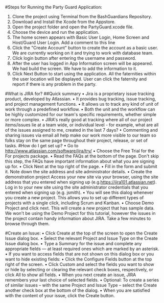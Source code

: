 #Steps for Running the Party Guard Application:

1) Clone the project using Terminal from the BashGuardians Repository.
2) Download and Install the Xcode from the Appstore.
3) Open the project folder and open the PartyGuard.xcode file.
4) Choose the device and run the application. 
5) The home screen appears with Basic User Login, Home Screen and Host/Guard User Login.
Add a comment to this line
6) Click the "Create Account" button to create the account as a basic user. We are currently working on    it and trying to work with database team.
7) Click login button after entering the username and password. 
8) After the user has logged in App Information screen will be appeared. We had build the screen. We  have to add the information to it.
9) Click Next Button to start using the application. All the faternities within the user location will    be displayed. User can click the faternity and report if there is any problem in the party. 


#What is JIRA for?
##Quick summary
•	Jira is a proprietary issue tracking product, developed by Atlassian.
•	It provides bug tracking, issue tracking, and project management functions.
•	It allows us to track any kind of unit of work through a predefined workflow.
•	Both the unit and the workflow can be highly customized for our team's specific requirements, whether simple or more complex.
•	JIRA's really good at tracking  where all of our project items/issues lie at a team wide,  or individual level - for example, what are all of the issues assigned to me, created in the last 7 days?
•	Commenting and sharing issues via email all help make our work more visible to our team so folks stay on the same page throughout their project, release, or set of tasks.
#How do I get set up?
•	Go to http://www.atlassian.com/software/jira/try/
•	Choose the Free Trial for the For projects package.
•	Read the FAQs at the bottom of the page. Don't skip this step, the FAQs have important information about what you are signing up for.
•	Click Next at the top right of the page.
•	Fill in the form and submit it. Note down the site address and site administrator details.
•	Create the demonstration project Access your new site via your browser, using the site address that you entered when signing up (e.g.https://jira101.atlassian.net). Log in to your new site using the site administrator credentials that you entered when signing up (e.g. jsmith).
•	 You will see this dialog whenever you create a new project. This allows you to set up different types of projects with a single click, including Scrum and Kanban.
•	Choose Demo Project and click next. This will create a new project that has sample data. We won't be using the Demo Project for this tutorial, however the issues in the project contain handy information about JIRA. Take a few minutes to browse through them.
 
#Create an Issue:
•	Click Create at the top of the screen to open the Create Issue dialog box.
•	Select the relevant Project and Issue Type on the Create Issue dialog box.
•	Type a Summary for the issue and complete any appropriate fields — at least required ones which are marked by an asterisk.
•	If you want to access fields that are not shown on this dialog box or you want to hide existing fields:
•	Click the Configure Fields button at the top right of the screen.
•	Click Custom and select the fields you want to show or hide by selecting or clearing the relevant check boxes, respectively, or click All to show all fields.
•	When you next create an issue, JIRA remembers your last choice of selected fields.
•	Optional: To create a series of similar issues – with the same Project and Issue Type – select the Create another check box at the bottom of the dialog.
•	When you are satisfied with the content of your issue, click the Create button.